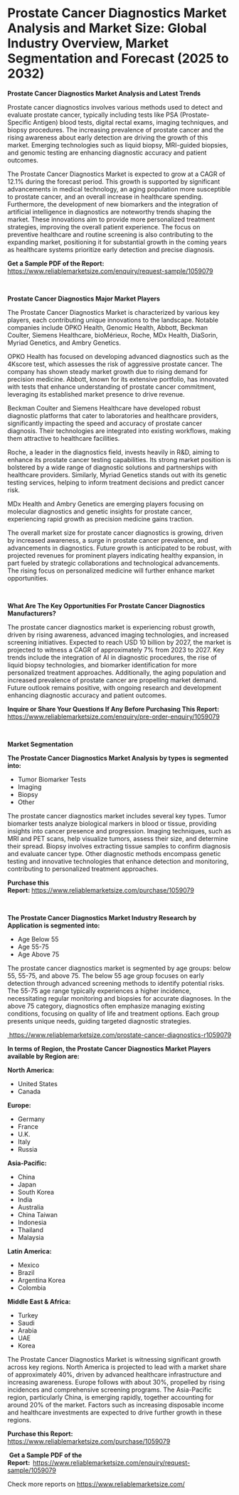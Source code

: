 <p><h1>Prostate Cancer Diagnostics Market Analysis and Market Size: Global Industry Overview, Market Segmentation and Forecast (2025 to 2032)</h1></p><p><strong>Prostate Cancer Diagnostics Market Analysis and Latest Trends</strong></p>
<p><p>Prostate cancer diagnostics involves various methods used to detect and evaluate prostate cancer, typically including tests like PSA (Prostate-Specific Antigen) blood tests, digital rectal exams, imaging techniques, and biopsy procedures. The increasing prevalence of prostate cancer and the rising awareness about early detection are driving the growth of this market. Emerging technologies such as liquid biopsy, MRI-guided biopsies, and genomic testing are enhancing diagnostic accuracy and patient outcomes.</p><p>The Prostate Cancer Diagnostics Market is expected to grow at a CAGR of 12.1% during the forecast period. This growth is supported by significant advancements in medical technology, an aging population more susceptible to prostate cancer, and an overall increase in healthcare spending. Furthermore, the development of new biomarkers and the integration of artificial intelligence in diagnostics are noteworthy trends shaping the market. These innovations aim to provide more personalized treatment strategies, improving the overall patient experience. The focus on preventive healthcare and routine screening is also contributing to the expanding market, positioning it for substantial growth in the coming years as healthcare systems prioritize early detection and precise diagnosis.</p></p>
<p><strong>Get a Sample PDF of the Report:&nbsp;</strong> <a href="https://www.reliablemarketsize.com/enquiry/request-sample/1059079?utm_campaign=1998&utm_medium=2&utm_source=Github&utm_content=ia&utm_term=03032025&utm_id=prostate-cancer-diagnostics">https://www.reliablemarketsize.com/enquiry/request-sample/1059079</a></p>
<p>&nbsp;</p>
<p><strong>Prostate Cancer Diagnostics Major Market Players</strong></p>
<p><p>The Prostate Cancer Diagnostics Market is characterized by various key players, each contributing unique innovations to the landscape. Notable companies include OPKO Health, Genomic Health, Abbott, Beckman Coulter, Siemens Healthcare, bioMérieux, Roche, MDx Health, DiaSorin, Myriad Genetics, and Ambry Genetics.</p><p>OPKO Health has focused on developing advanced diagnostics such as the 4Kscore test, which assesses the risk of aggressive prostate cancer. The company has shown steady market growth due to rising demand for precision medicine. Abbott, known for its extensive portfolio, has innovated with tests that enhance understanding of prostate cancer commitment, leveraging its established market presence to drive revenue.</p><p>Beckman Coulter and Siemens Healthcare have developed robust diagnostic platforms that cater to laboratories and healthcare providers, significantly impacting the speed and accuracy of prostate cancer diagnosis. Their technologies are integrated into existing workflows, making them attractive to healthcare facilities.</p><p>Roche, a leader in the diagnostics field, invests heavily in R&D, aiming to enhance its prostate cancer testing capabilities. Its strong market position is bolstered by a wide range of diagnostic solutions and partnerships with healthcare providers. Similarly, Myriad Genetics stands out with its genetic testing services, helping to inform treatment decisions and predict cancer risk.</p><p>MDx Health and Ambry Genetics are emerging players focusing on molecular diagnostics and genetic insights for prostate cancer, experiencing rapid growth as precision medicine gains traction.</p><p>The overall market size for prostate cancer diagnostics is growing, driven by increased awareness, a surge in prostate cancer prevalence, and advancements in diagnostics. Future growth is anticipated to be robust, with projected revenues for prominent players indicating healthy expansion, in part fueled by strategic collaborations and technological advancements. The rising focus on personalized medicine will further enhance market opportunities.</p></p>
<p>&nbsp;</p>
<p><strong>What Are The Key Opportunities For Prostate Cancer Diagnostics Manufacturers?</strong></p>
<p><p>The prostate cancer diagnostics market is experiencing robust growth, driven by rising awareness, advanced imaging technologies, and increased screening initiatives. Expected to reach USD 10 billion by 2027, the market is projected to witness a CAGR of approximately 7% from 2023 to 2027. Key trends include the integration of AI in diagnostic procedures, the rise of liquid biopsy technologies, and biomarker identification for more personalized treatment approaches. Additionally, the aging population and increased prevalence of prostate cancer are propelling market demand. Future outlook remains positive, with ongoing research and development enhancing diagnostic accuracy and patient outcomes.</p></p>
<p><strong>Inquire or Share Your Questions If Any Before Purchasing This Report:</strong> <a href="https://www.reliablemarketsize.com/enquiry/pre-order-enquiry/1059079?utm_campaign=1998&utm_medium=2&utm_source=Github&utm_content=ia&utm_term=03032025&utm_id=prostate-cancer-diagnostics">https://www.reliablemarketsize.com/enquiry/pre-order-enquiry/1059079</a></p>
<p>&nbsp;</p>
<p><strong>Market Segmentation</strong></p>
<p><strong>The Prostate Cancer Diagnostics Market Analysis by types is segmented into:</strong></p>
<p><ul><li>Tumor Biomarker Tests</li><li>Imaging</li><li>Biopsy</li><li>Other</li></ul></p>
<p><p>The prostate cancer diagnostics market includes several key types. Tumor biomarker tests analyze biological markers in blood or tissue, providing insights into cancer presence and progression. Imaging techniques, such as MRI and PET scans, help visualize tumors, assess their size, and determine their spread. Biopsy involves extracting tissue samples to confirm diagnosis and evaluate cancer type. Other diagnostic methods encompass genetic testing and innovative technologies that enhance detection and monitoring, contributing to personalized treatment approaches.</p></p>
<p><strong>Purchase this Report:&nbsp;</strong><a href="https://www.reliablemarketsize.com/purchase/1059079?utm_campaign=1998&utm_medium=2&utm_source=Github&utm_content=ia&utm_term=03032025&utm_id=prostate-cancer-diagnostics">https://www.reliablemarketsize.com/purchase/1059079</a></p>
<p>&nbsp;</p>
<p><strong>The Prostate Cancer Diagnostics Market Industry Research by Application is segmented into:</strong></p>
<p><ul><li>Age Below 55</li><li>Age 55-75</li><li>Age Above 75</li></ul></p>
<p><p>The prostate cancer diagnostics market is segmented by age groups: below 55, 55-75, and above 75. The below 55 age group focuses on early detection through advanced screening methods to identify potential risks. The 55-75 age range typically experiences a higher incidence, necessitating regular monitoring and biopsies for accurate diagnoses. In the above 75 category, diagnostics often emphasize managing existing conditions, focusing on quality of life and treatment options. Each group presents unique needs, guiding targeted diagnostic strategies.</p></p>
<p><a href="https://www.reliablemarketsize.com/prostate-cancer-diagnostics-r1059079?utm_campaign=1998&utm_medium=2&utm_source=Github&utm_content=ia&utm_term=03032025&utm_id=prostate-cancer-diagnostics">&nbsp;https://www.reliablemarketsize.com/prostate-cancer-diagnostics-r1059079</a></p>
<p><strong>In terms of Region, the Prostate Cancer Diagnostics Market Players available by Region are:</strong></p>
<p>
    <p> <strong> North America: </strong>
        <ul>
            <li>United States</li>
            <li>Canada</li>
        </ul>
        </p> 
    <p> <strong> Europe: </strong>
        <ul>
            <li>Germany</li>
            <li>France</li>
            <li>U.K.</li>
            <li>Italy</li>
            <li>Russia</li>
        </ul>
        </p> 
    <p> <strong> Asia-Pacific: </strong>
        <ul>
            <li>China</li>
            <li>Japan</li>
            <li>South Korea</li>
            <li>India</li>
            <li>Australia</li>
            <li>China Taiwan</li>
            <li>Indonesia</li>
            <li>Thailand</li>
            <li>Malaysia</li>
        </ul>
        </p> 
    <p> <strong> Latin America: </strong>
        <ul>
            <li>Mexico</li>
            <li>Brazil</li>
            <li>Argentina Korea</li>
            <li>Colombia</li>
        </ul>
        </p> 
    <p> <strong> Middle East & Africa: </strong>
        <ul>
            <li>Turkey</li>
            <li>Saudi</li>
            <li>Arabia</li>
            <li>UAE</li>
            <li>Korea</li>
        </ul>
    </p>
    </p>
<p><p>The Prostate Cancer Diagnostics Market is witnessing significant growth across key regions. North America is projected to lead with a market share of approximately 40%, driven by advanced healthcare infrastructure and increasing awareness. Europe follows with about 30%, propelled by rising incidences and comprehensive screening programs. The Asia-Pacific region, particularly China, is emerging rapidly, together accounting for around 20% of the market. Factors such as increasing disposable income and healthcare investments are expected to drive further growth in these regions.</p></p>
<p><strong>Purchase this Report: </strong><a href="https://www.reliablemarketsize.com/purchase/1059079?utm_campaign=1998&utm_medium=2&utm_source=Github&utm_content=ia&utm_term=03032025&utm_id=prostate-cancer-diagnostics">https://www.reliablemarketsize.com/purchase/1059079</a></p>
<p>&nbsp;<strong>Get a Sample PDF of the Report:&nbsp;&nbsp;</strong><a href="https://www.reliablemarketsize.com/enquiry/request-sample/1059079?utm_campaign=1998&utm_medium=2&utm_source=Github&utm_content=ia&utm_term=03032025&utm_id=prostate-cancer-diagnostics">https://www.reliablemarketsize.com/enquiry/request-sample/1059079</a></p>
<p><strong></strong></p>
<p>Check more reports on <a href="https://www.reliablemarketsize.com/?utm_campaign=1998&utm_medium=2&utm_source=Github&utm_content=ia&utm_term=03032025&utm_id=prostate-cancer-diagnostics">https://www.reliablemarketsize.com/</a></p>